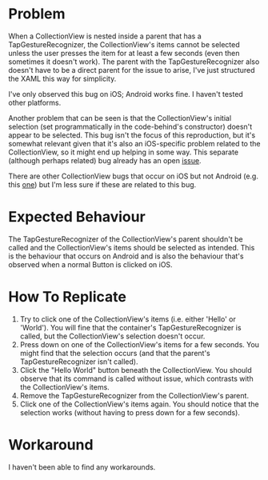 
# Problem 

When a CollectionView is nested inside a parent that has a TapGestureRecognizer, the CollectionView's items cannot be
selected unless the user presses the item for at least a few seconds (even then sometimes it doesn't work). The parent with 
the TapGestureRecognizer also doesn't have to be a direct parent for the issue to arise, I've just structured the XAML this way for simplicity.

I've only observed this bug on iOS; Android works fine. I haven't tested other platforms.

Another problem that can be seen is that the CollectionView's initial selection (set programmatically in the 
code-behind's constructor) doesn't appear to be selected. This bug isn't the focus of this reproduction, but it's 
somewhat relevant given that it's also an iOS-specific problem related to the CollectionView, so it might end up
helping in some way. This separate (although perhaps related) bug already has an open [issue](https://github.com/dotnet/maui/issues/18933).

There are other CollectionView bugs that occur on iOS but not Android (e.g. this [one](https://github.com/dotnet/maui/issues/23435)) but I'm less sure if these are related to this bug.

# Expected Behaviour

The TapGestureRecognizer of the CollectionView's parent shouldn't be called and the CollectionView's items should be selected as intended. This is the behaviour that occurs on Android and is also the behaviour that's observed when a normal Button is clicked on iOS.

# How To Replicate

1. Try to click one of the CollectionView's items (i.e. either 'Hello' or 'World'). You will fine that the container's TapGestureRecognizer is called, but the CollectionView's selection doesn't occur.
2. Press down on one of the CollectionView's items for a few seconds. You might find that the selection occurs (and that the parent's TapGestureRecognizer isn't called).
3. Click the "Hello World" button beneath the CollectionView. You should observe that its command is called without issue, which contrasts with the CollectionView's items.
4. Remove the TapGestureRecognizer from the CollectionView's parent.
5. Click one of the CollectionView's items again. You should notice that the selection works (without having to press down for a few seconds).

# Workaround

I haven't been able to find any workarounds.